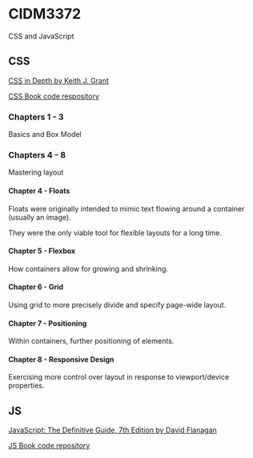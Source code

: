 # CIDM3372

CSS and JavaScript

## CSS

[CSS in Depth by Keith J. Grant](https://www.manning.com/books/css-in-depth)

[CSS Book code respository](https://github.com/CSSInDepth/css-in-depth)

### Chapters 1 - 3

Basics and Box Model

### Chapters 4 - 8

Mastering layout

#### Chapter 4 - Floats

Floats were originally intended to mimic text flowing around a container (usually an image).

They were the only viable tool for flexible layouts for a long time.

#### Chapter 5 - Flexbox

How containers allow for growing and shrinking.

#### Chapter 6 - Grid

Using grid to more precisely divide and specify page-wide layout.

#### Chapter 7 - Positioning

Within containers, further positioning of elements.

#### Chapter 8 - Responsive Design

Exercising more control over layout in response to viewport/device properties.

## JS

[JavaScript: The Definitive Guide, 7th Edition by David Flanagan](https://www.oreilly.com/library/view/javascript-the-definitive/9781491952016/)

[JS Book code repository](https://github.com/davidflanagan/jstdg7)